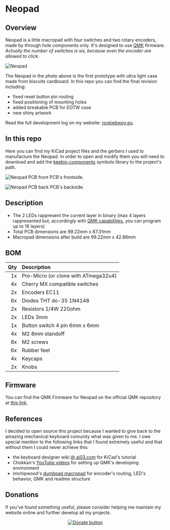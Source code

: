 # Neopad

## Overview

Neopad is a little macropad with four switches and two rotary encoders, made by through hole components only. It's designed to use [QMK](https://qmk.fm/) firmware.
_Actually the number of switches is six, because even the encoder are allowed to click._

![Neopad](https://i.imgur.com/TgOkj2Fh.jpg "Neopad first proto")

The Neopad in the photo above is the first prototype with ultra light case made from biscuits cardboard. In this repo you can find the final revision including:

+ fixed reset button pin routing
+ fixed positioning of mounting holes
+ added breakable PCB for EOTW case
+ new shiny artwork

Read the full development log on my website: [rookiebwoy.eu](https://www.rookiebwoy.eu/projects/neopad/neopad.html).


## In this repo

Here you can find my KiCad project files and the gerbers I used to manufacture the Neopad.
In order to open and modify them you will need to download and add the [keebio-components](https://github.com/keebio/keebio-components.git) symbols library to the project's path.

![Neopad PCB front](https://i.imgur.com/SXWMJNI.png "Neopad PCB front")
PCB's frontside.

![Neopad PCB back](https://i.imgur.com/6jMqXXi.png "Neopad PCB back")
PCB's backside.


## Description

+ The 2 LEDs rappresent the current layer in binary (max 4 layers rappresented but, accordingly with [QMK capabilities](https://beta.docs.qmk.fm/using-qmk/software-features/feature_layers), you can program up to 16 layers)
+ Total PCB dimensions are 99.22mm x 87.31mm
+ Macropad dimensions after build are 99.22mm x 42.86mm


## BOM

|Qty    |Description                            |
|------:|:--------------------------------------|
|1x 	|Pro-Micro (or clone with ATmega32u4)   |
|4x 	|Cherry MX compatible switches          |
|2x 	|Encoders EC11                          |
|6x     |Diodes THT do-35 1N4148                |
|2x 	|Resistors 1/4W 220ohm         	        |
|2x 	|LEDs 3mm                      	        |
|1x 	|Button switch 4 pin 6mm x 6mm	        |
|4x 	|M2 8mm standoff               	        |
|8x 	|M2 screws                     	        |
|6x 	|Rubber feet                 	        |
|4x 	|Keycaps                     	        |
|2x 	|Knobs                       	        |


## Firmware

You can find the QMK Firmware for Neopad on the official QMK repository at [this link](https://github.com/qmk/qmk_firmware/tree/master/keyboards/neopad).


## References

I decided to open source this project because I wanted to give back to the amazing mechanical keyboard comunity what was given to me. I owe special mention to the following links that I found extremely useful and that without them I could never achieve this:

+ the keyboard designer wiki [@ ai03.com](https://wiki.ai03.com/books/pcb-design/chapter/pcb-designer-guide) for KiCad's tutorial
+ Chokkan's [YouTube videos](https://www.youtube.com/watch?v=-HLV6mUxNnU) for setting up QMK's developing environment
+ imchipwood's [dumbpad macropad](https://github.com/imchipwood/dumbpad) for encoder's routing, LED's behavior, QMK and readme structure

## Donations

If you've found something useful, please consider helping me maintain my website online and further develop all my projects.

<p align="center">
<a href="https://ko-fi.com/R6R84ZW1K"><img src="https://ko-fi.com/img/githubbutton_sm.svg" alt="Donate button"/></a>
</p>